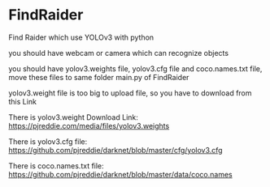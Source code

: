 # FindRaider
Find Raider which use YOLOv3 with python

you should have webcam or camera which can recognize objects

you should have yolov3.weights file, yolov3.cfg file and coco.names.txt file, move these files to same folder main.py of FindRaider


yolov3.weight file is too big to upload file, so you have to download from this Link

There is yolov3.weight Download Link:
https://pjreddie.com/media/files/yolov3.weights


There is yolov3.cfg file:
https://github.com/pjreddie/darknet/blob/master/cfg/yolov3.cfg

There is coco.names.txt file:
https://github.com/pjreddie/darknet/blob/master/data/coco.names
